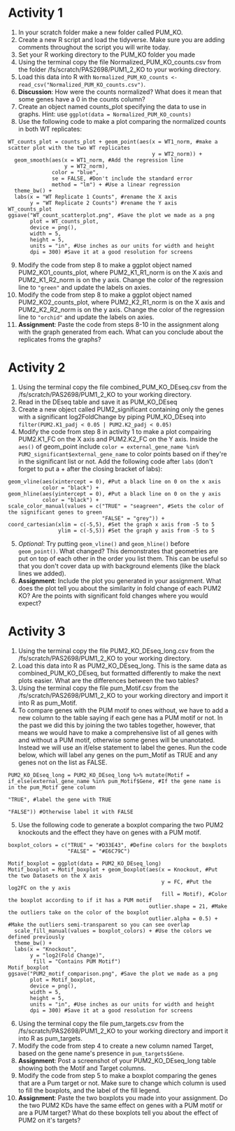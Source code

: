 # Activity 1
1. In your scratch folder make a new folder called PUM_KO.
2. Create a new R script and load the tidyverse. Make sure you are adding comments throughout the script you will write today.
3. Set your R working directory to the PUM_KO folder you made
4. Using the terminal copy the file Normalized_PUM_KO_counts.csv from the folder /fs/scratch/PAS2698/PUM1_2_KO to your working directory.
5. Load this data into R with `Normalized_PUM_KO_counts <- read_csv("Normalized_PUM_KO_counts.csv")`.
6. **Discussion**: How were the counts normalized? What does it mean that some genes have a 0 in the counts column?
7. Create an object named counts_plot specifying the data to use in graphs. Hint: use `ggplot(data = Normalized_PUM_KO_counts)`
8. Use the following code to make a plot comparing the normalized counts in both WT replicates:
```
WT_counts_plot = counts_plot + geom_point(aes(x = WT1_norm, #make a scatter plot with the two WT replicates
                                              y = WT2_norm)) +
  geom_smooth(aes(x = WT1_norm, #Add the regression line
                  y = WT2_norm),
              color = "blue",
              se = FALSE, #Don't include the standard error 
              method = "lm") + #Use a linear regression
  theme_bw() +
  labs(x = "WT Replicate 1 Counts", #rename the X axis
       y = "WT Replicate 2 Counts") #rename the Y axis
WT_counts_plot
ggsave("WT_count_scatterplot.png", #Save the plot we made as a png
       plot = WT_counts_plot,
       device = png(),
       width = 5,
       height = 5,
       units = "in", #Use inches as our units for width and height
       dpi = 300) #Save it at a good resolution for screens
```
9. Modify the code from step 8 to make a ggplot object named PUM2_KO1_counts_plot, where PUM2_K1_R1_norm is on the X axis and PUM2_K1_R2_norm is on the y axis. Change the color of the regression line to `"green"` and update the labels on axies.
10. Modify the code from step 8 to make a ggplot object named PUM2_KO2_counts_plot, where PUM2_K2_R1_norm is on the X axis and PUM2_K2_R2_norm is on the y axis. Change the color of the regression line to `"orchid"` and update the labels on axies.
11. **Assignment**: Paste the code from steps 8-10 in the assignment along with the graph generated from each. What can you conclude about the replicates froms the graphs?

# Activity 2
1. Using the terminal copy the file combined_PUM_KO_DEseq.csv from the /fs/scratch/PAS2698/PUM1_2_KO to your working directory.
2. Read in the DEseq table and save it as PUM_KO_DEseq
3. Create a new object called PUM2_significant containing only the genes with a significant log2FoldChange by piping PUM_KO_DEseq into `filter(PUM2.K1_padj < 0.05 | PUM2.K2_padj < 0.05)`
4. Modify the code from step 8 in activity 1 to make a plot compairing PUM2.K1_FC on the X axis and PUM2.K2_FC on the Y axis. Inside the `aes()` of geom_point include `color = external_gene_name %in% PUM2_significant$external_gene_name` to color points based on if they're in the significant list or not. Add the following code after `labs` (don't forget to put a + after the closing bracket of labs):
```
geom_vline(aes(xintercept = 0), #Put a black line on 0 on the x axis
           color = "black") +
geom_hline(aes(yintercept = 0), #Put a black line on 0 on the y axis
           color = "black") +
scale_color_manual(values = c("TRUE" = "seagreen", #Sets the color of the significant genes to green
                              "FALSE" = "grey")) +
coord_cartesian(xlim = c(-5,5), #Set the graph x axis from -5 to 5
                ylim = c(-5,5)) #Set the graph y axis from -5 to 5
```
5. *Optional*: Try putting `geom_vline()` and `geom_hline()` before `geom_point()`. What changed? This demonstrates that geometries are put on top of each other in the order you list them. This can be useful so that you don't cover data up with background elements (like the black lines we added).
6. **Assignment**: Include the plot you generated in your assignment. What does the plot tell you about the similarity in fold change of each PUM2 KO? Are the points with significant fold changes where you would expect?

# Activity 3
1. Using the terminal copy the file PUM2_KO_DEseq_long.csv from the /fs/scratch/PAS2698/PUM1_2_KO to your working directory.
2. Load this data into R as PUM2_KO_DEseq_long. This is the same data as combined_PUM_KO_DEseq, but formatted differently to make the next plots easier. What are the differences between the two tables?
3. Using the terminal copy the file pum_Motif.csv from the /fs/scratch/PAS2698/PUM1_2_KO to your working directory and import it into R as pum_Motif.
4. To compare genes with the PUM motif to ones without, we have to add a new column to the table saying if each gene has a PUM motif or not. In the past we did this by joining the two tables together, however, that means we would have to make a comprehensive list of all genes with and without a PUM motif, otherwise some genes will be unanotated. Instead we will use an if/else statement to label the genes. Run the code below, which will label any genes on the pum_Motif as TRUE and any genes not on the list as FALSE.
```
PUM2_KO_DEseq_long = PUM2_KO_DEseq_long %>% mutate(Motif = if_else(external_gene_name %in% pum_Motif$Gene, #If the gene name is in the pum_Motif gene column
                                                                   "TRUE", #label the gene with TRUE
                                                                   "FALSE")) #Otherwise label it with FALSE
```
5. Use the following code to generate a boxplot comparing the two PUM2 knockouts and the effect they have on genes with a PUM motif.
```
boxplot_colors = c("TRUE" = "#D33E43", #Define colors for the boxplots
                   "FALSE" = "#E6C79C")

Motif_boxplot = ggplot(data = PUM2_KO_DEseq_long)
Motif_boxplot = Motif_boxplot + geom_boxplot(aes(x = Knockout, #Put the two Datasets on the X axis
                                                 y = FC, #Put the log2FC on the y axis
                                                 fill = Motif), #Color the boxplot according to if it has a PUM motif
                                             outlier.shape = 21, #Make the outliers take on the color of the boxplot
                                             outlier.alpha = 0.5) + #Make the outliers semi-transparent so you can see overlap
  scale_fill_manual(values = boxplot_colors) + #Use the colors we defined previously
  theme_bw() +
  labs(x = "Knockout",
       y = "log2(Fold Change)",
        fill = "Contains PUM Motif")
Motif_boxplot
ggsave("PUM2_motif_comparison.png", #Save the plot we made as a png
       plot = Motif_boxplot,
       device = png(),
       width = 5,
       height = 5,
       units = "in", #Use inches as our units for width and height
       dpi = 300) #Save it at a good resolution for screens
```
6. Using the terminal copy the file pum_targets.csv from the /fs/scratch/PAS2698/PUM1_2_KO to your working directory and import it into R as pum_targets.
7. Modify the code from step 4 to create a new column named Target, based on the gene name's presence in `pum_targets$Gene`.
8. **Assignment**: Post a screenshot of your PUM2_KO_DEseq_long table showing both the Motif and Target columns.
9. Modify the code from step 5 to make a boxplot comparing the genes that are a Pum target or not. Make sure to change which column is used to fill the boxplots, and the label of the fill legend.
10. **Assignment**: Paste the two boxplots you made into your assignment. Do the two PUM2 KDs have the same effect on genes with a PUM motif or are a PUM target? What do these boxplots tell you about the effect of PUM2 on it's targets?
